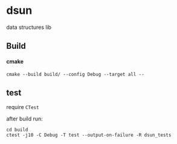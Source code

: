 # dsun

data structures lib

## Build

#### cmake

```shell
cmake --build build/ --config Debug --target all --
```

## test

require `CTest`

after build run:

```shell
cd build
ctest -j10 -C Debug -T test --output-on-failure -R dsun_tests
```
